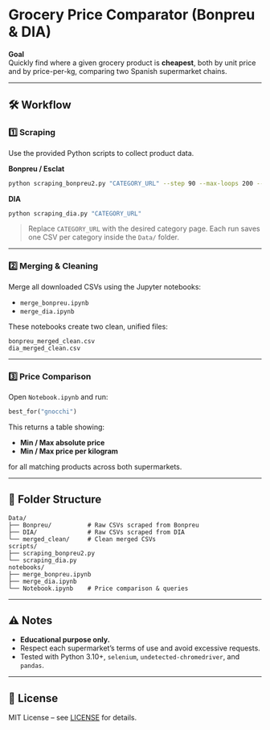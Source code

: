 
# Grocery Price Comparator (Bonpreu & DIA)

**Goal**  
Quickly find where a given grocery product is **cheapest**, both by unit price and by price-per-kg, comparing two Spanish supermarket chains.

---

## 🛠️ Workflow

### 1️⃣ Scraping
Use the provided Python scripts to collect product data.

**Bonpreu / Esclat**
```bash
python scraping_bonpreu2.py "CATEGORY_URL" --step 90 --max-loops 200 --passes 0
````

**DIA**

```bash
python scraping_dia.py "CATEGORY_URL"
```

> Replace `CATEGORY_URL` with the desired category page.
> Each run saves one CSV per category inside the `Data/` folder.

---

### 2️⃣ Merging & Cleaning

Merge all downloaded CSVs using the Jupyter notebooks:

* `merge_bonpreu.ipynb`
* `merge_dia.ipynb`

These notebooks create two clean, unified files:

```
bonpreu_merged_clean.csv
dia_merged_clean.csv
```

---

### 3️⃣ Price Comparison

Open `Notebook.ipynb` and run:

```python
best_for("gnocchi")
```

This returns a table showing:

* **Min / Max absolute price**
* **Min / Max price per kilogram**

for all matching products across both supermarkets.

---

## 📂 Folder Structure

```
Data/
├── Bonpreu/          # Raw CSVs scraped from Bonpreu
├── DIA/              # Raw CSVs scraped from DIA
└── merged_clean/     # Clean merged CSVs
scripts/
├── scraping_bonpreu2.py
└── scraping_dia.py
notebooks/
├── merge_bonpreu.ipynb
├── merge_dia.ipynb
└── Notebook.ipynb    # Price comparison & queries
```

---

## ⚠️ Notes

* **Educational purpose only.**
* Respect each supermarket’s terms of use and avoid excessive requests.
* Tested with Python 3.10+, `selenium`, `undetected-chromedriver`, and `pandas`.

---

## 📜 License

MIT License – see [LICENSE](LICENSE) for details.


